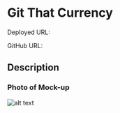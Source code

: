 # Git That Currency

Deployed URL:

GitHub URL:

## Description


### Photo of Mock-up
![alt text]()